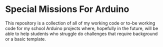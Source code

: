 # Special Missions For Arduino

This repository is a collection of all of my working code or to-be working code for my school Arduino projects where, hopefully in the future, will be able to help students who struggle do challenges that require background or a basic template.
